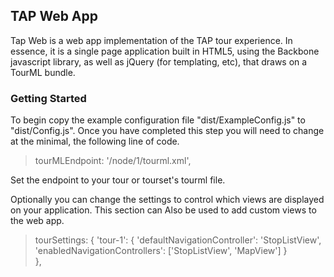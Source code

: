 TAP Web App
---

Tap Web is a web app implementation of the TAP tour experience. In essence, it is a single page application built 
in HTML5, using the Backbone javascript library, as well as jQuery (for templating, etc), that draws on a TourML 
bundle.

### Getting Started

To begin copy the example configuration file "dist/ExampleConfig.js" to "dist/Config.js".  Once you have completed
this step you will need to change at the minimal, the following line of code.

>    tourMLEndpoint: '/node/1/tourml.xml',

Set the endpoint to your tour or tourset's tourml file.

Optionally you can change the settings to control which views are displayed on your application.  This section can
Also be used to add custom views to the web app.

>    tourSettings: {
>        'tour-1': {
>            'defaultNavigationController': 'StopListView',
>            'enabledNavigationControllers': ['StopListView', 'MapView']
>        }   
>    },  
